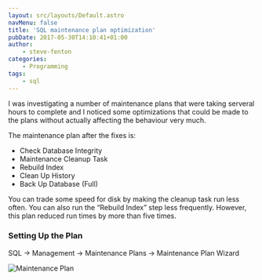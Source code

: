 ```yaml
---
layout: src/layouts/Default.astro
navMenu: false
title: 'SQL maintenance plan optimization'
pubDate: 2017-05-30T14:10:41+01:00
author:
    - steve-fenton
categories:
    - Programming
tags:
    - sql
---
```


I was investigating a number of maintenance plans that were taking serveral hours to complete and I noticed some optimizations that could be made to the plans without actually affecting the behaviour very much.

The maintenance plan after the fixes is:

- Check Database Integrity
- Maintenance Cleanup Task
- Rebuild Index
- Clean Up History
- Back Up Database (Full)

You can trade some speed for disk by making the cleanup task run less often. You can also run the “Rebuild Index” step less frequently. However, this plan reduced run times by more than five times.

### Setting Up the Plan

SQL -&gt; Management -&gt; Maintenance Plans -&gt; Maintenance Plan Wizard

![Maintenance Plan](https://www.stevefenton.co.uk/wp-content/uploads/2017/05/maintenance-plan.png)